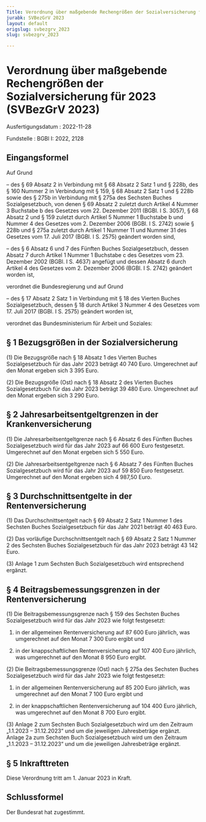 ```yaml
---
Title: Verordnung über maßgebende Rechengrößen der Sozialversicherung für 2023
jurabk: SVBezGrV 2023
layout: default
origslug: svbezgrv_2023
slug: svbezgrv_2023

---
```


# Verordnung über maßgebende Rechengrößen der Sozialversicherung für 2023 (SVBezGrV 2023)

Ausfertigungsdatum
:   2022-11-28

Fundstelle
:   BGBl I: 2022, 2128


## Eingangsformel

Auf Grund

–   des § 69 Absatz 2 in Verbindung mit § 68 Absatz 2 Satz 1 und § 228b,
    des § 160 Nummer 2 in Verbindung mit § 159, § 68 Absatz 2 Satz 1 und §
    228b sowie des § 275b in Verbindung mit § 275a des Sechsten Buches
    Sozialgesetzbuch, von denen § 69 Absatz 2 zuletzt durch Artikel 4
    Nummer 3 Buchstabe b des Gesetzes vom 22. Dezember 2011 (BGBl. I S.
    3057), § 68 Absatz 2 und § 159 zuletzt durch Artikel 5 Nummer 1
    Buchstabe b und Nummer 4 des Gesetzes vom 2. Dezember 2006 (BGBl. I S.
    2742) sowie § 228b und § 275a zuletzt durch Artikel 1 Nummer 11 und
    Nummer 31 des Gesetzes vom 17. Juli 2017 (BGBl. I S. 2575) geändert
    worden sind,


–   des § 6 Absatz 6 und 7 des Fünften Buches Sozialgesetzbuch, dessen
    Absatz 7 durch Artikel 1 Nummer 1 Buchstabe c des Gesetzes vom 23.
    Dezember 2002 (BGBl. I S. 4637) angefügt und dessen Absatz 6 durch
    Artikel 4 des Gesetzes vom 2. Dezember 2006 (BGBl. I S. 2742) geändert
    worden ist,



verordnet die Bundesregierung und auf Grund

–   des § 17 Absatz 2 Satz 1 in Verbindung mit § 18 des Vierten Buches
    Sozialgesetzbuch, dessen § 18 durch Artikel 3 Nummer 4 des Gesetzes
    vom 17. Juli 2017 (BGBl. I S. 2575) geändert worden ist,



verordnet das Bundesministerium für Arbeit und Soziales:


## § 1 Bezugsgrößen in der Sozialversicherung

(1) Die Bezugsgröße nach § 18 Absatz 1 des Vierten Buches
Sozialgesetzbuch für das Jahr 2023 beträgt 40 740 Euro. Umgerechnet
auf den Monat ergeben sich 3 395 Euro.

(2) Die Bezugsgröße (Ost) nach § 18 Absatz 2 des Vierten Buches
Sozialgesetzbuch für das Jahr 2023 beträgt 39 480 Euro. Umgerechnet
auf den Monat ergeben sich 3 290 Euro.


## § 2 Jahresarbeitsentgeltgrenzen in der Krankenversicherung

(1) Die Jahresarbeitsentgeltgrenze nach § 6 Absatz 6 des Fünften
Buches Sozialgesetzbuch wird für das Jahr 2023 auf 66 600 Euro
festgesetzt. Umgerechnet auf den Monat ergeben sich 5 550 Euro.

(2) Die Jahresarbeitsentgeltgrenze nach § 6 Absatz 7 des Fünften
Buches Sozialgesetzbuch wird für das Jahr 2023 auf 59 850 Euro
festgesetzt. Umgerechnet auf den Monat ergeben sich 4 987,50 Euro.


## § 3 Durchschnittsentgelte in der Rentenversicherung

(1) Das Durchschnittsentgelt nach § 69 Absatz 2 Satz 1 Nummer 1 des
Sechsten Buches Sozialgesetzbuch für das Jahr 2021 beträgt 40 463
Euro.

(2) Das vorläufige Durchschnittsentgelt nach § 69 Absatz 2 Satz 1
Nummer 2 des Sechsten Buches Sozialgesetzbuch für das Jahr 2023
beträgt 43 142 Euro.

(3) Anlage 1 zum Sechsten Buch Sozialgesetzbuch wird entsprechend
ergänzt.


## § 4 Beitragsbemessungsgrenzen in der Rentenversicherung

(1) Die Beitragsbemessungsgrenze nach § 159 des Sechsten Buches
Sozialgesetzbuch wird für das Jahr 2023 wie folgt festgesetzt:

1.  in der allgemeinen Rentenversicherung auf
    87 600 Euro                    jährlich, was umgerechnet auf den Monat
    7 300 Euro ergibt und


2.  in der knappschaftlichen Rentenversicherung auf 107 400 Euro jährlich,
    was umgerechnet auf den Monat 8 950 Euro ergibt.




(2) Die Beitragsbemessungsgrenze (Ost) nach § 275a des Sechsten Buches
Sozialgesetzbuch wird für das Jahr 2023 wie folgt festgesetzt:

1.  in der allgemeinen Rentenversicherung auf
    85 200 Euro                    jährlich, was umgerechnet auf den Monat
    7 100 Euro ergibt und


2.  in der knappschaftlichen Rentenversicherung auf 104 400 Euro jährlich,
    was umgerechnet auf den Monat 8 700 Euro ergibt.




(3) Anlage 2 zum Sechsten Buch Sozialgesetzbuch wird um den Zeitraum
„1.1.2023 – 31.12.2023“ und um die jeweiligen Jahresbeträge ergänzt.
Anlage 2a zum Sechsten Buch Sozialgesetzbuch wird um den Zeitraum
„1.1.2023 – 31.12.2023“ und um die jeweiligen Jahresbeträge ergänzt.


## § 5 Inkrafttreten

Diese Verordnung tritt am 1. Januar 2023 in Kraft.


## Schlussformel

Der Bundesrat hat zugestimmt.

